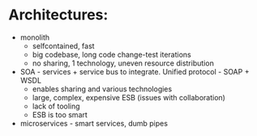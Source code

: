 # Architectures:
* monolith 
    * selfcontained, fast
    * big codebase, long code change-test iterations
    * no sharing, 1 technology, uneven resource distribution
* SOA - services + service bus to integrate. Unified protocol - SOAP + WSDL
    * enables sharing and various technologies
    * large, complex, expensive ESB (issues with collaboration)
    * lack of tooling
    * ESB is too smart
* microservices - smart services, dumb pipes